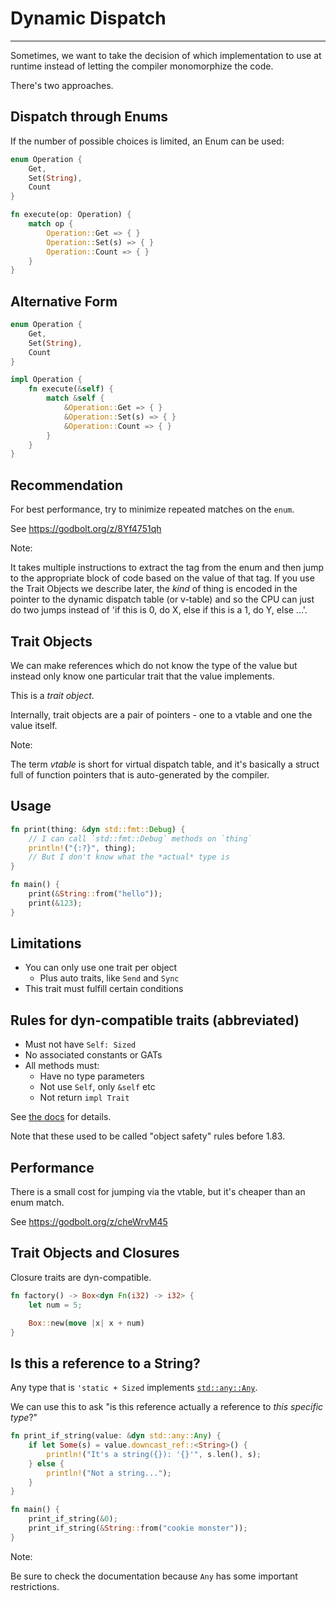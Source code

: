 # Dynamic Dispatch

---

Sometimes, we want to take the decision of which implementation to use at runtime instead of letting the compiler monomorphize the code.

There's two approaches.

## Dispatch through Enums

If the number of possible choices is limited, an Enum can be used:

```rust
enum Operation {
    Get,
    Set(String),
    Count
}

fn execute(op: Operation) {
    match op {
        Operation::Get => { }
        Operation::Set(s) => { }
        Operation::Count => { }
    }
}
```

## Alternative Form

```rust
enum Operation {
    Get,
    Set(String),
    Count
}

impl Operation {
    fn execute(&self) {
        match &self {
            &Operation::Get => { }
            &Operation::Set(s) => { }
            &Operation::Count => { }
        }
    }
}
```

## Recommendation

For best performance, try to minimize repeated matches on the `enum`.

See <https://godbolt.org/z/8Yf4751qh>

Note:

It takes multiple instructions to extract the tag from the enum and then jump to the appropriate block of code based on the value of that tag. If you use the Trait Objects we describe later, the *kind* of thing is encoded in the pointer to the dynamic dispatch table (or v-table) and so the CPU can just do two jumps instead of 'if this is 0, do X, else if this is a 1, do Y, else ...'.

## Trait Objects

We can make references which do not know the type of the value but instead only know one particular trait that the value implements.

This is a *trait object*.

Internally, trait objects are a pair of pointers - one to a vtable and one the value itself.

Note:

The term *vtable* is short for virtual dispatch table, and it's basically a struct full of function pointers that is auto-generated by the compiler.

## Usage

```rust
fn print(thing: &dyn std::fmt::Debug) {
    // I can call `std::fmt::Debug` methods on `thing`
    println!("{:?}", thing);
    // But I don't know what the *actual* type is
}

fn main() {
    print(&String::from("hello"));
    print(&123);
}
```

## Limitations

- You can only use one trait per object
  - Plus auto traits, like `Send` and `Sync`
- This trait must fulfill certain conditions

## Rules for dyn-compatible traits (abbreviated)

- Must not have `Self: Sized`
- No associated constants or GATs
- All methods must:
  - Have no type parameters
  - Not use `Self`, only `&self` etc
  - Not return `impl Trait`

See [the docs](https://doc.rust-lang.org/nightly/reference/items/traits.html#dyn-compatibility) for details.

Note that these used to be called "object safety" rules before 1.83.

## Performance

There is a small cost for jumping via the vtable, but it's cheaper than an enum match.

See <https://godbolt.org/z/cheWrvM45>

## Trait Objects and Closures

Closure traits are dyn-compatible.

```rust
fn factory() -> Box<dyn Fn(i32) -> i32> {
    let num = 5;

    Box::new(move |x| x + num)
}
```

## Is this a reference to a String?

Any type that is `'static + Sized` implements [`std::any::Any`](https://doc.rust-lang.org/stable/std/any/index.html).

We can use this to ask "is this reference actually a reference to *this specific type*?"

```rust
fn print_if_string(value: &dyn std::any::Any) {
    if let Some(s) = value.downcast_ref::<String>() {
        println!("It's a string({}): '{}'", s.len(), s);
    } else {
        println!("Not a string...");
    }
}

fn main() {
    print_if_string(&0);
    print_if_string(&String::from("cookie monster"));
}
```

Note:

Be sure to check the documentation because `Any` has some important restrictions.

